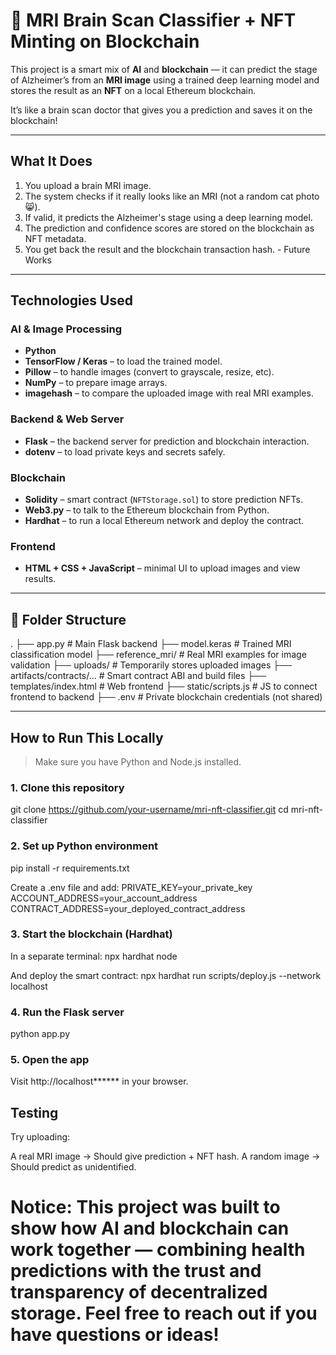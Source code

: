 # 🧠 MRI Brain Scan Classifier + NFT Minting on Blockchain

This project is a smart mix of **AI** and **blockchain** — it can predict the stage of Alzheimer’s from an **MRI image** using a trained deep learning model and stores the result as an **NFT** on a local Ethereum blockchain.

It’s like a brain scan doctor that gives you a prediction and saves it on the blockchain!

---

## What It Does

1. You upload a brain MRI image.
2. The system checks if it really looks like an MRI (not a random cat photo 😸).
3. If valid, it predicts the Alzheimer's stage using a deep learning model.
4. The prediction and confidence scores are stored on the blockchain as NFT metadata.
5. You get back the result and the blockchain transaction hash. - Future Works

---

## Technologies Used

### AI & Image Processing
- **Python**
- **TensorFlow / Keras** – to load the trained model.
- **Pillow** – to handle images (convert to grayscale, resize, etc).
- **NumPy** – to prepare image arrays.
- **imagehash** – to compare the uploaded image with real MRI examples.

### Backend & Web Server
- **Flask** – the backend server for prediction and blockchain interaction.
- **dotenv** – to load private keys and secrets safely.

### Blockchain
- **Solidity** – smart contract (`NFTStorage.sol`) to store prediction NFTs.
- **Web3.py** – to talk to the Ethereum blockchain from Python.
- **Hardhat** – to run a local Ethereum network and deploy the contract.

### Frontend
- **HTML + CSS + JavaScript** – minimal UI to upload images and view results.

---

## 📁 Folder Structure
.
├── app.py # Main Flask backend
├── model.keras # Trained MRI classification model
├── reference_mri/ # Real MRI examples for image validation
├── uploads/ # Temporarily stores uploaded images
├── artifacts/contracts/... # Smart contract ABI and build files
├── templates/index.html # Web frontend
├── static/scripts.js # JS to connect frontend to backend
├── .env # Private blockchain credentials (not shared)


---

##  How to Run This Locally

> Make sure you have Python and Node.js installed.

### 1. Clone this repository

git clone https://github.com/your-username/mri-nft-classifier.git
cd mri-nft-classifier

### 2. Set up Python environment
pip install -r requirements.txt

Create a .env file and add:
PRIVATE_KEY=your_private_key
ACCOUNT_ADDRESS=your_account_address
CONTRACT_ADDRESS=your_deployed_contract_address

### 3. Start the blockchain (Hardhat)
In a separate terminal:
npx hardhat node

And deploy the smart contract:
npx hardhat run scripts/deploy.js --network localhost

### 4. Run the Flask server
python app.py

### 5. Open the app
Visit http://localhost****** in your browser.

## Testing
Try uploading:

A real MRI image →  Should give prediction + NFT hash.
A random image →  Should predict as unidentified.

# Notice: This project was built to show how AI and blockchain can work together — combining health predictions with the trust and transparency of decentralized storage. Feel free to reach out if you have questions or ideas!
